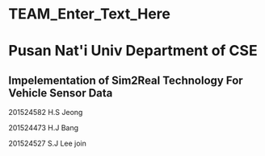 # TEAM_Enter_Text_Here
<h1>Pusan Nat'i Univ Department of CSE</h1>
<h2>Impelementation of Sim2Real Technology For Vehicle Sensor Data</h2>

201524582 H.S Jeong 

201524473 H.J Bang 

201524527 S.J Lee join
